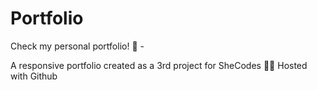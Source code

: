 # Portfolio
Check my personal portfolio! 💼 - 

A responsive portfolio created as a 3rd project for SheCodes 🧠💼 Hosted with Github
